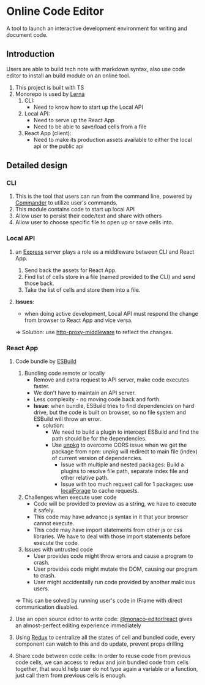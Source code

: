 # Online Code Editor
A tool to launch an interactive development environment for writing and document code.

## Introduction
Users are able to build tech note with markdown syntax, also use code editor to install an build module on an online tool.
1. This project is built with TS
2. Monorepo is used by [Lerna](https://lerna.js.org/)
    1. CLI:
        - Need to know how to start up the Local API
    2. Local API:
        - Need to serve up the React App
        - Need to be able to save/load cells from a file
    3. React App (client):
        - Need to make its production assets available to either the local api or the public api
  
## Detailed design
### CLI
1. This is the tool that users can run from the command line, powered by [Commander](https://www.npmjs.com/package/commander) to utilize user's commands.
2. This module contains code to start up local API
3. Allow user to persist their code/text and share with others
4. Allow user to choose specific file to open up or save cells into.

### Local API
1. an [Express](https://www.npmjs.com/package/express) server plays a role as a middleware between CLI and React App.
   1. Send back the assets for React App.
   2. Find list of cells store in a file (named provided to the CLI) and send those back.
   3. Take the list of cells and store them into a file.
2. **Issues**: 
   - when doing active development, Local API must respond the change from browser to React App and vice versa.
   
   => Solution: use [http-proxy-middleware](https://www.npmjs.com/package/http-proxy-middleware) to reflect the changes.

### React App
1. Code bundle by [ESBuild](https://esbuild.github.io)
    1. Bundling code remote or locally
        - Remove and extra request to API server, make code executes faster.
        - We don't have to maintain an API server.
        - Less complexity - no moving code back and forth.
        - **Issue**: when bundle, ESBuild tries to find dependencies on hard drive, but the code is built on browser, so no file system and ESBuild will throw an error.
            - solution:
                - We need to build a plugin to intercept ESBuild and find the path should be for the dependencies.
                - Use [unpkg](https://unpkg.com) to overcome CORS issue when we get the package from npm: unpkg will redirect to main file (index) of current version of dependencies.
                    - Issue with multiple and nested packages: Build a plugins to resolve file path, separate index file and other relative path.
                    - Issue with too much request call for 1 packages: use [localForage](https://www.npmjs.com/package/localforage) to cache requests.
    2. Challenges when execute user code
        - Code will be provided to preview as a string, we have to execute it safely.
        - This code may have advance js syntax in it that your browser cannot execute.
        - This code may have import statements from other js or css libraries. We have to deal with those import statements before execute the code.
    3. Issues with untrusted code
        - User provides code might throw errors and cause a program to crash.
        - User provides code might mutate the DOM, causing our program to crash.
        - User might accidentally run code provided by another malicious users.
       
    => This can be solved by running user's code in IFrame with direct communication disabled.
2. Use an open source editor to write code: [@monaco-editor/react](https://www.npmjs.com/package/@monaco-editor/react) gives an almost-perfect editing experience immediately
3. Using [Redux](https://redux.js.org/) to centralize all the states of cell and bundled code, every component can watch to this and do update, prevent props drilling
4. Share code between code cells:
    In order to reuse code from previous code cells, we can access to redux and join bundled code from cells together, that would help user do not type again a variable or a function, just call them from previous cells is enough.
 
